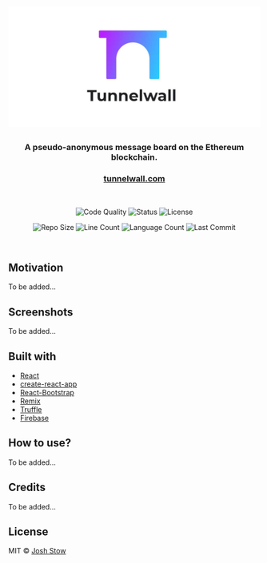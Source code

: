 # ![Tunnelwall](banner.jpg)
<h3 align="center">A pseudo-anonymous message board on the Ethereum blockchain.</h3>
<h3 align="center"><a href="https://tunnelwall.com" target="_blank">tunnelwall.com</a></h3>
<br/>

<p align="center">
	<img alt="Code Quality" src="https://img.shields.io/scrutinizer/quality/g/jshstw/tunnelwall"/>
	<img alt="Status" src="https://img.shields.io/website?down_message=offline&up_message=online&url=https%3A%2F%2Ftunnelwall.com"/>
	<img alt="License" src="https://img.shields.io/github/license/jshstw/tunnelwall?color=blue"/>
</p>

<p align="center">
	<img alt="Repo Size" src="https://img.shields.io/github/repo-size/jshstw/tunnelwall"/>
	<img alt="Line Count" src="https://img.shields.io/tokei/lines/github/jshstw/tunnelwall"/>
	<img alt="Language Count" src="https://img.shields.io/github/languages/count/jshstw/tunnelwall"/>
	<img alt="Last Commit" src="https://img.shields.io/github/last-commit/jshstw/tunnelwall"/>
</p>
<br/>

## Motivation
To be added...

## Screenshots
To be added...

## Built with
- [React](https://reactjs.org/)
- [create-react-app](https://github.com/facebook/create-react-app)
- [React-Bootstrap](https://react-bootstrap.github.io/)
- [Remix](https://remix.ethereum.org/)
- [Truffle](https://www.trufflesuite.com/)
- [Firebase](https://firebase.google.com/)

## How to use?
To be added...

## Credits
To be added...

## License
MIT © [Josh Stow](https://jstow.com)